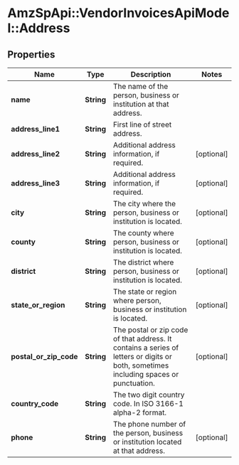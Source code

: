 # AmzSpApi::VendorInvoicesApiModel::Address

## Properties
Name | Type | Description | Notes
------------ | ------------- | ------------- | -------------
**name** | **String** | The name of the person, business or institution at that address. | 
**address_line1** | **String** | First line of street address. | 
**address_line2** | **String** | Additional address information, if required. | [optional] 
**address_line3** | **String** | Additional address information, if required. | [optional] 
**city** | **String** | The city where the person, business or institution is located. | [optional] 
**county** | **String** | The county where person, business or institution is located. | [optional] 
**district** | **String** | The district where person, business or institution is located. | [optional] 
**state_or_region** | **String** | The state or region where person, business or institution is located. | [optional] 
**postal_or_zip_code** | **String** | The postal or zip code of that address. It contains a series of letters or digits or both, sometimes including spaces or punctuation. | [optional] 
**country_code** | **String** | The two digit country code. In ISO 3166-1 alpha-2 format. | 
**phone** | **String** | The phone number of the person, business or institution located at that address. | [optional] 


